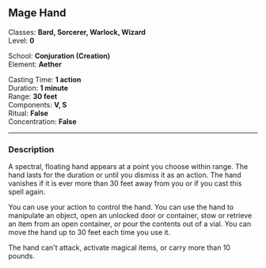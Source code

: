 ## Mage Hand

Classes: **Bard, Sorcerer, Warlock, Wizard**  
Level: **0**  

School: **Conjuration (Creation)**  
Element: **Aether**  

Casting Time: **1 action**  
Duration: **1 minute**  
Range: **30 feet**  
Components: **V, S**  
Ritual: **False**  
Concentration: **False**  

------

### Description

A spectral, floating hand appears at a point you choose within range. The hand lasts for the duration or until you dismiss it as an action. The hand vanishes if it is ever more than 30 feet away from you or if you cast this spell again.

You can use your action to control the hand. You can use the hand to manipulate an object, open an unlocked door or container, stow or retrieve an item from an open container, or pour the contents out of a vial. You can move the hand up to 30 feet each time you use it.

The hand can't attack, activate magical items, or carry more than 10 pounds.